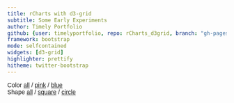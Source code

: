 ```yaml
---
title: rCharts with d3-grid
subtitle: Some Early Experiments
author: Timely Portfolio
github: {user: timelyportfolio, repo: rCharts_d3grid, branch: "gh-pages"}
framework: bootstrap
mode: selfcontained
widgets: [d3-grid]
highlighter: prettify
hitheme: twitter-bootstrap
---
```


<style>
body {
  font-family: Helvetica, sans-serif;
}
svg {
  position: absolute;
  top: 0;
  left: 0;
  z-index: -1;
}
.filter-btn.active {
  font-weight: bold;
}
</style>
<body>
Color
<a href="#" class="filter-btn" data-filter="color" data-value="all">all</a> /
<a href="#" class="filter-btn" data-filter="color" data-value="pink">pink</a> /
<a href="#" class="filter-btn" data-filter="color" data-value="blue">blue</a>
<br>
Shape
<a href="#" class="filter-btn" data-filter="shape" data-value="all">all</a> /
<a href="#" class="filter-btn" data-filter="shape" data-value="square">square</a> /
<a href="#" class="filter-btn" data-filter="shape" data-value="circle">circle</a>
